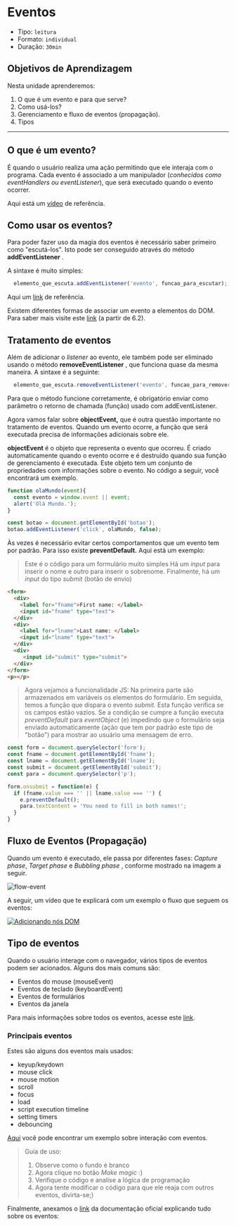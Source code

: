 # Eventos

* Tipo: `leitura`
* Formato: `individual`
* Duração: `30min`

## Objetivos de Aprendizagem

Nesta unidade aprenderemos:

1. O que é um evento e para que serve?
2. Como usá-los?
3. Gerenciamento e fluxo de eventos \(propagação\).
4. Tipos

***

## O que é um evento?

É quando o usuário realiza uma ação permitindo que ele interaja com o programa.
Cada evento é associado a um manipulador \(_conhecidos como eventHandlers ou
eventListener_\), que será executado quando o evento ocorrer.

Aqui está um [vídeo](https://www.youtube.com/watch?v=gyICdb1iwII) de referência.

## Como usar os eventos?

Para poder fazer uso da magia dos eventos é necessário saber primeiro como
"escutá-los". Isto pode ser conseguido através do método **addEventListener** .

A sintaxe é muito simples:

```javascript
  elemento_que_escuta.addEventListener('evento', funcao_para_escutar);
```

Aqui um [link](http://www.codexexempla.org/curso/curso_4_3_e.php) de referência.

Existem diferentes formas de associar um evento a elementos do DOM. Para saber
mais visite este
[link](http://librosweb.es/libro/javascript/capitulo_6/modelo_basico_de_eventos_2.html)
\(a partir de 6.2\).

## Tratamento de eventos

Além de adicionar o _listener_ ao evento, ele também pode ser eliminado usando o
método **removeEventListener** , que funciona quase da mesma maneira. A sintaxe
é a seguinte:

```javascript
  elemento_que_escuta.removeEventListener('evento', funcao_para_remover);
```

Para que o método funcione corretamente, é obrigatório enviar como parâmetro o
retorno de chamada \(função\) usado com addEventListener.

Agora vamos falar sobre **objectEvent,** que é outra questão importante no
tratamento de eventos. Quando um evento ocorre, a função que será executada
precisa de informações adicionais sobre ele.

**objectEvent** é o objeto que representa o evento que ocorreu. É criado
automaticamente quando o evento ocorre e é destruído quando sua função de
gerenciamento é executada. Este objeto tem um conjunto de propriedades com
informações sobre o evento. No código a seguir, você encontrará um exemplo.

```javascript
function olaMundo(event){
  const evento = window.event || event;
  alert('Olá Mundo.');
}

const botao = document.getElementById('botao');
botao.addEventListener('click', olaMundo, false);
```

Às vezes é necessário evitar certos comportamentos que um evento tem por padrão.
Para isso existe **preventDefault.** Aqui está um exemplo:

> Este é o código para um formulário muito simples Há um _input_ para inserir o
> nome e outro para inserir o sobrenome. Finalmente, há um _input_ do tipo
> _submit_ \(botão de envio\)

```html
<form>
  <div>
    <label for="fname">First name: </label>
    <input id="fname" type="text">
  </div>
  <div>
    <label for="lname">Last name: </label>
    <input id="lname" type="text">
  </div>
  <div>
     <input id="submit" type="submit">
  </div>
</form>
<p></p>
```

> Agora vejamos a funcionalidade JS: Na primeira parte são armazenados em
> variáveis os elementos do formulário. Em seguida, temos a função que dispara o
> evento _submit._ Esta função verifica se os campos estão vazios. Se a condição
> se cumpre a função executa _preventDefault_ para _eventObject_ \(e\) impedindo
> que o formulário seja enviado automaticamente \(ação que tem por padrão este
> tipo de "botão"\) para mostrar ao usuário uma mensagem de erro.

```javascript
const form = document.querySelector('form');
const fname = document.getElementById('fname');
const lname = document.getElementById('lname');
const submit = document.getElementById('submit');
const para = document.querySelector('p');

form.onsubmit = function(e) {
  if (fname.value === '' || lname.value === '') {
    e.preventDefault();
    para.textContent = 'You need to fill in both names!';
  }
}
```

## Fluxo de Eventos (Propagação)

Quando um evento é executado, ele passa por diferentes fases:  _Capture phase_,
_Target phase_ e _Bubbling phase_ , conforme mostrado na imagem a seguir.

![flow-event](https://user-images.githubusercontent.com/11894994/59521680-4205ca80-8ea3-11e9-8332-0ac326994e11.png)

A seguir, um vídeo que te explicará com um exemplo o fluxo que seguem os
eventos:

[![Adicionando nós
DOM](https://img.youtube.com/vi/wsim6ujXeOY/0.jpg)](https://www.youtube.com/watch?v=wsim6ujXeOY)

## Tipo de eventos

Quando o usuário interage com o navegador, vários tipos de eventos podem ser
acionados. Alguns dos mais comuns são:

* Eventos do mouse \(mouseEvent\)
* Eventos de teclado \(keyboardEvent\)
* Eventos de formulários
* Eventos da janela

Para mais informações sobre todos os eventos, acesse este
[link](https://pt.khanacademy.org/computing/computer-programming/html-css-js/html-js-dom-events/a/dom-event-types).

### Principais eventos

Estes são alguns dos eventos mais usados:

* keyup/keydown
* mouse click
* mouse motion
* scroll
* focus
* load
* script execution timeline
* setting timers
* debouncing

[Aqui](https://codepen.io/Inti_Developer/pen/EvGMKG) você pode encontrar um
exemplo sobre interação com eventos.

> Guia de uso:
>
> 1. Observe como o fundo é branco
> 2. Agora clique no botão _Make magic_ :\)
> 3. Verifique o código e analise a lógica de programação
> 4. Agora tente modificar o código para que ele reaja com outros eventos,
>    divirta-se;\)

Finalmente, anexamos o
[link](https://developer.mozilla.org/pt-BR/docs/Web/Events) da documentação
oficial explicando tudo sobre os eventos:
